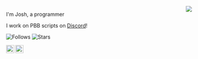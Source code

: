 <img align='right' src="https://lanyard-profile-readme.vercel.app/api/277674827215536129?bg=00000000">

I'm Josh, a programmer

I work on PBB scripts on <a href="http://f8.lol@" target="_blank">Discord</a>!

![Follows](https://img.shields.io/github/followers/j2shy?style=for-the-badge)
![Stars](https://img.shields.io/github/stars/j2shy?style=for-the-badge)

<a href="https://instagram.com/yf2" target="_blank">
  <img align="left" width="22px" alt="Josh's instagram" src="https://cdn.jsdelivr.net/npm/simple-icons@3.11.0/icons/instagram.svg" />
</a>
<a href="http://f8.lol" target="_blank">
  <img align="left" width="22px" alt="Josh's website" src="http://simpleicon.com/wp-content/uploads/link-2.png"/>
</a>
<br />
